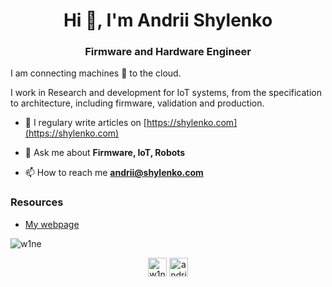 <h1 align="center">Hi 👋, I'm Andrii Shylenko</h1>
<h3 align="center">Firmware and Hardware Engineer</h3>
I am connecting machines 💙 to the cloud. 

<p> I work in Research and development for IoT systems, from the specification to architecture, including firmware, validation and production. </p>

- 📝 I regulary write articles on [https://shylenko.com](https://shylenko.com)

- 💬 Ask me about **Firmware, IoT, Robots**

- 📫 How to reach me **andrii@shylenko.com**

### Resources
<!-- BLOG-POST-LIST:START -->
- [My webpage](https://shylenko.com)
<!-- BLOG-POST-LIST:END -->

<p><img align="center" src="https://github-readme-stats.vercel.app/api/top-langs/?username=w1ne&layout=compact&hide=html" alt="w1ne" /></p>

<p align="center">
<a href="https://twitter.com/AndriiShylenko" target="blank"><img align="center" src="https://cdn.jsdelivr.net/npm/simple-icons@3.0.1/icons/twitter.svg" alt="w1ne" height="30" width="30" /></a>
<a href="https://linkedin.com/in/andriishylenko" target="blank"><img align="center" src="https://cdn.jsdelivr.net/npm/simple-icons@3.0.1/icons/linkedin.svg" alt="andriishylenko" height="30" width="30" /></a>
</p>
